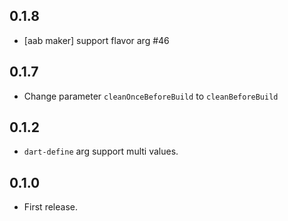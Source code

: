 ## 0.1.8

- [aab maker] support flavor arg #46

## 0.1.7

- Change parameter `cleanOnceBeforeBuild` to `cleanBeforeBuild`

## 0.1.2

- `dart-define` arg support multi values.

## 0.1.0

- First release.
